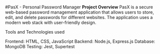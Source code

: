 #PasX - Personal Password Manager
**Project Overview**
PasX is a secure web-based password management application that allows users to store, edit, and delete passwords for different websites. The application uses a modern web stack with user-friendly design.

Tools and Technologies used

Frontend: HTML, CSS, JavaScript
Backend: Node.js, Express.js
Database: MongoDB
Testing: Jest, Supertest
